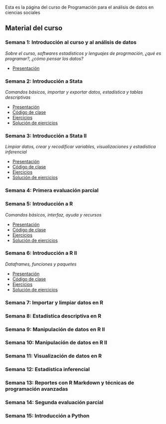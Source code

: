 
Esta es la página del curso de Programación para el análisis de datos en ciencias sociales

## Material del curso

### Semana 1: Introducción al curso y al análisis de datos
*Sobre el curso, softwares estadísticos y lenguajes de progrmación, ¿qué es programar?, ¿cómo pensar los datos?*
- [Presentación](/general/semana-1.html)

### Semana 2: Introducción a Stata
*Comandos básicos, importar y exportar datos, estadística y tablas descriptivas*
- [Presentación](/stata/semana-2.html)
- [Código de clase](/do-files/clase-semana-2.do)
- [Ejercicios](/do-files/ej-semana-2.do)
- [Solución de ejercicios](/do-files/soluciones-semana-2.do)

### Semana 3: Introducción a Stata II
*Limpiar datos, crear y recodificar variables, visualizaciones y estadística inferencial*
- [Presentación](/stata/semana-3.html)
- [Código de clase](/do-files/clase-semana-3.do)
- [Ejercicios](/do-files/ej-semana-3.do)
- [Solución de ejercicios](/do-files/soluciones-semana-3.do)

### Semana 4: Primera evaluación parcial

### Semana 5: Introducción a R
*Comandos básicos, interfaz, ayuda y recursos*
- [Presentación](/r/semana-5.html)
- [Código de clase](/scripts/semana_5_codigo.R)
- [Ejercicios](/scripts/semana_5_ej.R)
- [Solución de ejercicios](/scripts/semana_5_ej_sol.R)

### Semana 6: Introducción a R II
*Dataframes, funciones y paquetes*
- [Presentación](/r/semana-6.html)
- [Código de clase](/scripts/semana_6_codigo.R)
- [Ejercicios](/scripts/semana_6_ej.R)
- [Solución de ejercicios](/scripts/semana_6_ej_sol.R)

### Semana 7: Importar y limpiar datos en R

### Semana 8: Estadística descriptiva en R

### Semana 9: Manipulación de datos en R II

### Semana 10: Manipulación de datos en R II

### Semana 11: Visualización de datos en R

### Semana 12: Estadística inferencial

### Semana 13: Reportes con R Markdown y técnicas de programación avanzadas

### Semana 14: Segunda evaluación parcial

### Semana 15: Introducción a Python






